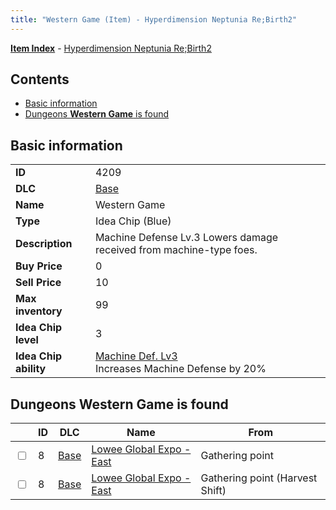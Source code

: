 ```yaml
---
title: "Western Game (Item) - Hyperdimension Neptunia Re;Birth2"
---
```


[**Item Index**](/neptunia/rb2/item/index.html) - [Hyperdimension Neptunia Re;Birth2](/neptunia/rb2)

## Contents

- [Basic information](#basic-information)
- [Dungeons **Western Game** is found](#dungeons-western-game-is-found)

## Basic information

|   |   |
| -- | -- |
| **ID** | 4209 |
| **DLC** | [Base](/neptunia/rb2/dlc/0-base.html) |
| **Name** | Western Game |
| **Type** | Idea Chip (Blue) |
| **Description** | Machine Defense Lv.3 Lowers damage received from machine-type foes. |
| **Buy Price** | 0 |
| **Sell Price** | 10 |
| **Max inventory** | 99 |
| **Idea Chip level** | 3 |
| **Idea Chip ability** | [Machine Def. Lv3](/neptunia/rb2/ability/0-9608-machine-def-lv3.html)<br />Increases Machine Defense by 20% |

## Dungeons **Western Game** is found

|    | ID | DLC | Name | From |
| -- | -- | --- | ---- | ---- |
| <input type="checkbox" id="rb2-dungeon-0-8" class="trackbox" /> | 8 | [Base](/neptunia/rb2/dlc/0-base.html) | [Lowee Global Expo - East](/neptunia/rb2/dungeon/0-8-lowee-global-expo-east.html) | Gathering point |
| <input type="checkbox" id="rb2-dungeon-0-8" class="trackbox" /> | 8 | [Base](/neptunia/rb2/dlc/0-base.html) | [Lowee Global Expo - East](/neptunia/rb2/dungeon/0-8-lowee-global-expo-east.html) | Gathering point (Harvest Shift) |